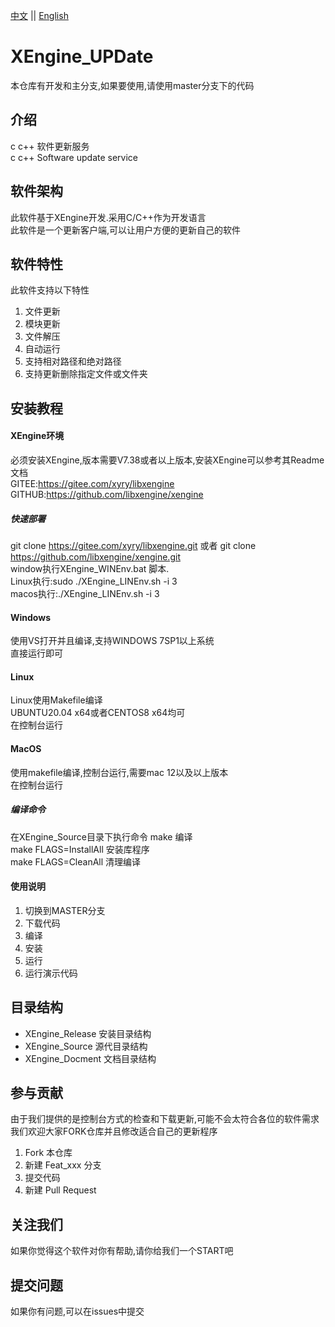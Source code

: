 [中文](README.md) ||  [English](README.en.md)  
# XEngine_UPDate
本仓库有开发和主分支,如果要使用,请使用master分支下的代码  

## 介绍
c c++ 软件更新服务  
c c++ Software update service  

## 软件架构
此软件基于XEngine开发.采用C/C++作为开发语言  
此软件是一个更新客户端,可以让用户方便的更新自己的软件  

## 软件特性
此软件支持以下特性  
1. 文件更新  
2. 模块更新
3. 文件解压  
4. 自动运行  
5. 支持相对路径和绝对路径
6. 支持更新删除指定文件或文件夹

## 安装教程

#### XEngine环境
必须安装XEngine,版本需要V7.38或者以上版本,安装XEngine可以参考其Readme文档  
GITEE:https://gitee.com/xyry/libxengine  
GITHUB:https://github.com/libxengine/xengine

##### 快速部署
git clone https://gitee.com/xyry/libxengine.git 或者 git clone https://github.com/libxengine/xengine.git  
window执行XEngine_WINEnv.bat 脚本.  
Linux执行:sudo ./XEngine_LINEnv.sh -i 3  
macos执行:./XEngine_LINEnv.sh -i 3  

#### Windows
使用VS打开并且编译,支持WINDOWS 7SP1以上系统  
直接运行即可

#### Linux
Linux使用Makefile编译  
UBUNTU20.04 x64或者CENTOS8 x64均可  
在控制台运行

#### MacOS
使用makefile编译,控制台运行,需要mac 12以及以上版本  
在控制台运行

##### 编译命令
在XEngine_Source目录下执行命令
make 编译  
make FLAGS=InstallAll 安装库程序  
make FLAGS=CleanAll 清理编译  

#### 使用说明

1.  切换到MASTER分支
2.  下载代码
3.  编译
4.  安装
5.  运行
6.  运行演示代码

## 目录结构
- XEngine_Release  安装目录结构  
- XEngine_Source   源代目录结构  
- XEngine_Docment  文档目录结构

## 参与贡献
由于我们提供的是控制台方式的检查和下载更新,可能不会太符合各位的软件需求  
我们欢迎大家FORK仓库并且修改适合自己的更新程序  

1.  Fork 本仓库
2.  新建 Feat_xxx 分支
3.  提交代码
4.  新建 Pull Request  

## 关注我们
如果你觉得这个软件对你有帮助,请你给我们一个START吧

## 提交问题

如果你有问题,可以在issues中提交